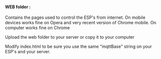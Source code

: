 #### WEB folder :

Contains the pages used to control the ESP's from internet. 
On mobile devices works fine on Opera and very recent version of Chrome mobile.
On computer works fine on Chrome

Upload the web folder to your server or copy it to your computer

Modify index.html to be sure you use the same "mqttBase" string on your ESP's and your server.

